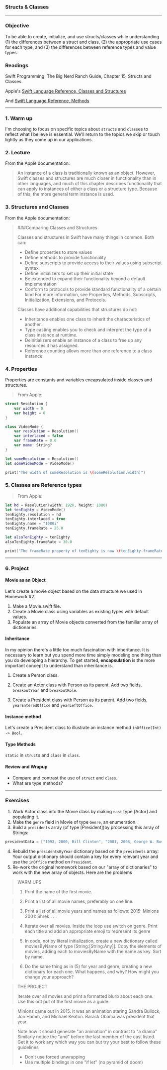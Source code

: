 ### Structs & Classes
---

### Objective
To be able to create, initialize, and use structs/classes while understanding (1) the differences between a struct and class, (2) the appropriate use cases for each type, and (3) the differences between reference types and value types.

### Readings
Swift Programming: The Big Nerd Ranch Guide, Chapter 15, Structs and Classes

Apple's [Swift Language Reference, Classes and Structures](https://developer.apple.com/library/ios/documentation/Swift/Conceptual/Swift_Programming_Language/ClassesAndStructures.html#//apple_ref/doc/uid/TP40014097-CH13-ID82)

And [Swift Language Reference, Methods](https://developer.apple.com/library/ios/documentation/Swift/Conceptual/Swift_Programming_Language/Methods.html#//apple_ref/doc/uid/TP40014097-CH15-ID234)

---

### 1. Warm up

I'm choosing to focus on specific topics about ```struct```s and ```class```es to reflect 
what I believe is essential. We'll return to the topics we skip or touch lightly as they
come up in our applications.

### 2. Lecture

From the Apple documentation:

> An instance of a class is traditionally known as an object. However, Swift classes and structures are 
> much closer in functionality than in other languages, and much of this chapter describes functionality 
> that can apply to instances of either a class or a structure type. Because of this, the more general 
> term instance is used.

### 3. Structures and Classes

From the Apple documentation:

> ###Comparing Classes and Structures
>
> Classes and structures in Swift have many things in common. Both can:
> 
> * Define properties to store values
> * Define methods to provide functionality
> * Define subscripts to provide access to their values using subscript syntax
> * Define initializers to set up their initial state
> * Be extended to expand their functionality beyond a default implementation
> * Conform to protocols to provide standard functionality of a certain kind
> For more information, see Properties, Methods, Subscripts, Initialization, Extensions, and Protocols.
> 
> Classes have additional capabilities that structures do not:
> 
> * Inheritance enables one class to inherit the characteristics of another.
> * Type casting enables you to check and interpret the type of a class instance at runtime.
> * Deinitializers enable an instance of a class to free up any resources it has assigned.
> * Reference counting allows more than one reference to a class instance.


### 4. Properties

Properties are constants and variables encapsulated inside classes and structures.

> From Apple:

```swift
struct Resolution {
    var width = 0
    var height = 0
}

class VideoMode {
    var resolution = Resolution()
    var interlaced = false
    var frameRate = 0.0
    var name: String?
}

let someResolution = Resolution()
let someVideoMode = VideoMode()

print("The width of someResolution is \(someResolution.width)")
```

### 5. Classes are Reference types

> From Apple:

```swift
let hd = Resolution(width: 1920, height: 1080)
let tenEighty = VideoMode()
tenEighty.resolution = hd
tenEighty.interlaced = true
tenEighty.name = "1080i"
tenEighty.frameRate = 25.0

let alsoTenEighty = tenEighty
alsoTenEighty.frameRate = 30.0

print("The frameRate property of tenEighty is now \(tenEighty.frameRate)")

```
---

### 6. Project

#### Movie as an Object

Let's create a movie object based on the data structure we used in Homework #2. 

1. Make a Movie.swift file.
2. Create a Movie class using variables as existing types with default values.
3. Populate an array of Movie objects converted from the familiar array of dictionaries.

#### Inheritance

In my opinion there's a little too much fascination with inheritance. It is necessary to learn
but you spend more time simply modeling one thing than you do developing a hierarchy.
To get started, **encapsulation** is the more important concept to understand than inheritance is.

1. Create a Person class.
2. Create an Actor class with Person as its parent. Add two fields, ```breakoutYear``` and  ```breakoutRole```. 

3. Create a President class with Person as its parent. Add two fields, ```yearEnteredOffice```
and ```yearLeftOffice```.

#### Instance method

Let's create a President class to illustrate an instance method ```inOffice(Int) -> Bool```.

#### Type Methods

```static``` in ```struct```s and ```class``` in ```class```.

#### Review and Wrapup
* Compare and contrast the use of ```struct``` and ```class```.
* What are type methods?

---

### Exercises

1. Work Actor class into the Movie class by making ```cast``` type [Actor] and populating it.
2. Make the ```genre``` field in Movie of type ```Genre```, an enumeration.
3. Build a ```presidents``` array (of type [President])by processing this array of Strings:
```swift
presidentData = ["1993, 2000, Bill Clinton", "2001, 2008, George W. Bush", "2009, 2016, Barack Obama"]
```
4. Rebuild the ```presidentsByYear``` dictionary based on the ```presidents``` array:
Your output dictionary should contain a key for every relevant year and use the ```inOffice``` method
on ```President```.
5. Re-work the original homework based on our "array of dictionaries" to work with the new
array of objects. Here are the problems

> WARM UPS
> 
> 1. Print the name of the first movie.

> 2. Print a list of all movie names, preferably on one line.

> 3. Print a list of all movie years and names as follows:
> 2015: Minions
> 2001: Shrek
> .
> .
> .

> 4. Iterate over all movies. Inside the loop use switch on genre. Print each title
> and add an appropriate emoji to represent its genre

> 5. In code, not by literal initialization, create a new dictionary called moviesByName of type
> [String:[String:Any]]. Copy the elements of movies, adding each to moviesByName
> with the name as key. Sort by name.

> 6. Do the same thing as in (5) for year and genre, creating a new dictionary for each one.
> What happens, and why? How might you change your approach?

> THE PROJECT
>
> Iterate over all movies and print a formatted blurb about each one. Use this out put of the
> first movie as a guide:

> Minions came out in 2015. It was an animation staring Sandra Bullock, Jon Hamm, and Michael Keaton.
> Barack Obama was president that year.


> Note how it should generate "an animation" in contrast to "a drama"
> Similarly notice the "and" before the last member of the cast listed.
> Get it to work any which way you can but try your best to follow these guidelines
>   * Don't use forced unwrapping
>   * Use multiple bindings in one "if let" (no pyramid of doom)


